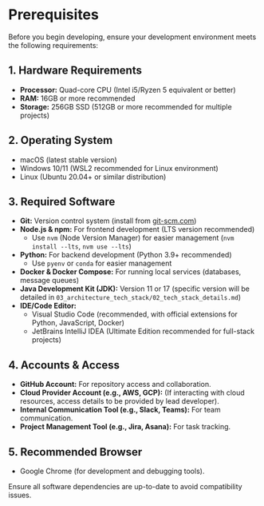 # Prerequisites

Before you begin developing, ensure your development environment meets the following requirements:

## 1. Hardware Requirements
*   **Processor:** Quad-core CPU (Intel i5/Ryzen 5 equivalent or better)
*   **RAM:** 16GB or more recommended
*   **Storage:** 256GB SSD (512GB or more recommended for multiple projects)

## 2. Operating System
*   macOS (latest stable version)
*   Windows 10/11 (WSL2 recommended for Linux environment)
*   Linux (Ubuntu 20.04+ or similar distribution)

## 3. Required Software
*   **Git:** Version control system (install from [git-scm.com](https://git-scm.com/downloads))
*   **Node.js & npm:** For frontend development (LTS version recommended)
    *   Use `nvm` (Node Version Manager) for easier management (`nvm install --lts`, `nvm use --lts`)
*   **Python:** For backend development (Python 3.9+ recommended)
    *   Use `pyenv` or `conda` for easier management
*   **Docker & Docker Compose:** For running local services (databases, message queues)
*   **Java Development Kit (JDK):** Version 11 or 17 (specific version will be detailed in `03_architecture_tech_stack/02_tech_stack_details.md`)
*   **IDE/Code Editor:**
    *   Visual Studio Code (recommended, with official extensions for Python, JavaScript, Docker)
    *   JetBrains IntelliJ IDEA (Ultimate Edition recommended for full-stack projects)

## 4. Accounts & Access
*   **GitHub Account:** For repository access and collaboration.
*   **Cloud Provider Account (e.g., AWS, GCP):** (If interacting with cloud resources, access details to be provided by lead developer).
*   **Internal Communication Tool (e.g., Slack, Teams):** For team communication.
*   **Project Management Tool (e.g., Jira, Asana):** For task tracking.

## 5. Recommended Browser
*   Google Chrome (for development and debugging tools).

Ensure all software dependencies are up-to-date to avoid compatibility issues.